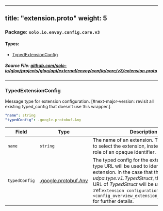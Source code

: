 
---
title: "extension.proto"
weight: 5
---

<!-- Code generated by solo-kit. DO NOT EDIT. -->


### Package: `solo.io.envoy.config.core.v3` 
#### Types:


- [TypedExtensionConfig](#typedextensionconfig)
  



##### Source File: [github.com/solo-io/gloo/projects/gloo/api/external/envoy/config/core/v3/extension.proto](https://github.com/solo-io/gloo/blob/main/projects/gloo/api/external/envoy/config/core/v3/extension.proto)





---
### TypedExtensionConfig

 
Message type for extension configuration.
[#next-major-version: revisit all existing typed_config that doesn't use this wrapper.].

```yaml
"name": string
"typedConfig": .google.protobuf.Any

```

| Field | Type | Description |
| ----- | ---- | ----------- | 
| `name` | `string` | The name of an extension. This is not used to select the extension, instead it serves the role of an opaque identifier. |
| `typedConfig` | [.google.protobuf.Any](https://developers.google.com/protocol-buffers/docs/reference/csharp/class/google/protobuf/well-known-types/any) | The typed config for the extension. The type URL will be used to identify the extension. In the case that the type URL is *udpa.type.v1.TypedStruct*, the inner type URL of *TypedStruct* will be utilized. See the :ref:`extension configuration overview <config_overview_extension_configuration>` for further details. |





<!-- Start of HubSpot Embed Code -->
<script type="text/javascript" id="hs-script-loader" async defer src="//js.hs-scripts.com/5130874.js"></script>
<!-- End of HubSpot Embed Code -->
